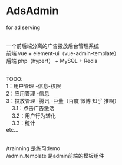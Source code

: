 # AdsAdmin
for ad serving

<br>一个前后端分离的广告投放后台管理系统
<br>前端  vue + element-ui（vue-admin-template）
<br>后端 php（hyperf） + MySQL + Redis

<br>TODO:
<br>1：用户管理 -信息-权限
<br>2：应用管理 -信息
<br>3：投放管理 -腾讯 -巨量（百度 微博 知乎 推啊）
<br>&nbsp;&nbsp;&nbsp;&nbsp;3.1：点击广告激活
<br>&nbsp;&nbsp;&nbsp;&nbsp;3.2：用户行为转化
<br>&nbsp;&nbsp;&nbsp;&nbsp;3.3：统计
<br>etc...


<br> /trainning  是练习demo
<br> /admin_template  是admin前端的模板组件
